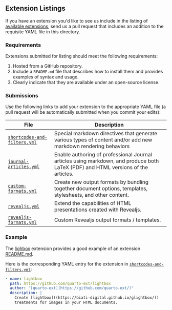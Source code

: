 ## Extension Listings

If you have an extension you'd like to see us include in the listing of [available extensions](https://quarto.org/docs/extensions/), send us a pull request that includes an addition to the requisite YAML file in this directory.

### Requirements

Extensions submitted for listing should meet the following requirements:

1.  Hosted from a GitHub repository.
2.  Include a `README.md` file that describes how to install them and provides examples of syntax and usage.
3.  Clearly indicate that they are available under an open-source license.

### Submissions

Use the following links to add your extension to the appropriate YAML file (a pull request will be automatically submitted when you commit your edits):

| File                                                                                                                                   | Description                                                                                                                       |
|----------------------------------------------------------------------------------------------------------------------------------------|-----------------------------------------------------------------------------------------------------------------------------------|
| [`shortcodes-and-filters.yml`](https://github.com/quarto-dev/quarto-web/edit/main/docs/extensions/listings/shortcodes-and-filters.yml) | Special markdown directives that generate various types of content and/or add new markdown rendering behaviors                    |
| [`journal-articles.yml`](https://github.com/quarto-dev/quarto-web/edit/main/docs/extensions/listings/journal-articles.yml)             | Enable authoring of professional Journal articles using markdown, and produce both LaTeX (PDF) and HTML versions of the articles. |
| [`custom-formats.yml`](https://github.com/quarto-dev/quarto-web/edit/main/docs/extensions/listings/custom-formats.yml)                 | Create new output formats by bundling together document options, templates, stylesheets, and other content.                       |
| [`revealjs.yml`](https://github.com/quarto-dev/quarto-web/edit/main/docs/extensions/listings/revealjs.yml)                             | Extend the capabilities of HTML presentations created with Revealjs.                                                              |
| [`revealjs-formats.yml`](https://github.com/quarto-dev/quarto-web/edit/main/docs/extensions/listings/revealjs-formats.yml)             | Custom Revealjs output formats / templates.                                                                                       |

### Example

The [lighbox](https://github.com/quarto-ext/lightbox) extension provides a good example of an extension [README.md](https://github.com/quarto-ext/lightbox/blob/main/README.md).

Here is the corresponding YAML entry for the extension in [`shortcodes-and-filters.yml`](https://github.com/quarto-dev/quarto-web/edit/main/docs/extensions/listings/shortcodes-and-filters.yml):

``` yaml
- name: lightbox
  path: https://github.com/quarto-ext/lightbox
  author: "[quarto-ext](https://github.com/quarto-ext/)"
  description: |
    Create [lightbox]((https://biati-digital.github.io/glightbox/))
    treatments for images in your HTML documents.
```
